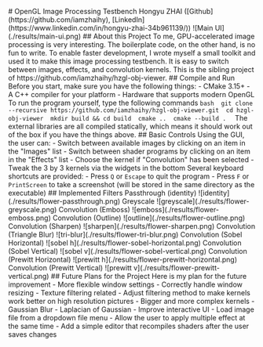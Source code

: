#   O p e n G L   I m a g e   P r o c e s s i n g   T e s t b e n c h  
  
 H o n g y u   Z H A I   ( [ G i t h u b ] ( h t t p s : / / g i t h u b . c o m / i a m z h a i h y ) ,   [ L i n k e d I n ] ( h t t p s : / / w w w . l i n k e d i n . c o m / i n / h o n g y u - z h a i - 3 4 b 9 6 1 1 3 9 / ) )  
  
 ! [ M a i n   U I ] ( . / r e s u l t s / m a i n - u i . p n g )  
  
 # #   A b o u t   t h i s   P r o j e c t  
  
 T o   m e ,   G P U - a c c e l e r a t e d   i m a g e   p r o c e s s i n g   i s   v e r y   i n t e r e s t i n g .   T h e   b o i l e r p l a t e   c o d e ,   o n   t h e   o t h e r   h a n d ,   i s   n o   f u n   t o   w r i t e .   T o   e n a b l e   f a s t e r   d e v e l o p m e n t ,   I   w r o t e   m y s e l f   a   s m a l l   t o o l k i t   a n d   u s e d   i t   t o   m a k e   t h i s   i m a g e   p r o c e s s i n g   t e s t b e n c h .   I t   i s   e a s y   t o   s w i t c h   b e t w e e n   i m a g e s ,   e f f e c t s ,   a n d   c o n v o l u t i o n   k e r n e l s .    
  
 T h i s   i s   t h e   s i b l i n g   p r o j e c t   o f   h t t p s : / / g i t h u b . c o m / i a m z h a i h y / h z g l - o b j - v i e w e r .  
  
 # #   C o m p i l e   a n d   R u n  
  
 B e f o r e   y o u   s t a r t ,   m a k e   s u r e   y o u   h a v e   t h e   f o l l o w i n g   t h i n g s :  
  
 -   C M a k e   3 . 1 5 +  
 -   A   C + +   c o m p i l e r   f o r   y o u r   p l a t f o r m  
 -   H a r d w a r e   t h a t   s u p p o r t s   m o d e r n   O p e n G L  
  
 T o   r u n   t h e   p r o g r a m   y o u r s e l f ,   t y p e   t h e   f o l l o w i n g   c o m m a n d s  
  
 ` ` ` b a s h  
 g i t   c l o n e   - - r e c u r s i v e   h t t p s : / / g i t h u b . c o m / i a m z h a i h y / h z g l - o b j - v i e w e r . g i t  
 c d   h z g l - o b j - v i e w e r  
 m k d i r   b u i l d   & &   c d   b u i l d  
 c m a k e   . .  
 c m a k e   - - b u i l d   .  
 ` ` `  
  
 T h e   e x t e r n a l   l i b r a r i e s   a r e   a l l   c o m p i l e d   s t a t i c a l l y ,   w h i c h   m e a n s   i t   s h o u l d   w o r k   o u t   o f   t h e   b o x   i f   y o u   h a v e   t h e   t h i n g s   a b o v e .  
  
 # #   B a s i c   C o n t r o l s  
  
 U s i n g   t h e   G U I ,   t h e   u s e r   c a n :  
  
 -   S w i t c h   b e t w e e n   a v a i l a b l e   i m a g e s   b y   c l i c k i n g   o n   a n   i t e m   i n   t h e   " I m a g e s "   l i s t  
 -   S w i t c h   b e t w e e n   s h a d e r   p r o g r a m s   b y   c l i c k i n g   o n   a n   i t e m   i n   t h e   " E f f e c t s "   l i s t  
     -   C h o o s e   t h e   k e r n e l   i f   " C o n v o l u t i o n "   h a s   b e e n   s e l e c t e d  
     -   T w e a k   t h e   3   b y   3   k e r n e l s   v i a   t h e   w i d g e t s   i n   t h e   b o t t o m  
  
 S e v e r a l   k e y b o a r d   s h o r t c u t s   a r e   p r o v i d e d :  
  
 -   P r e s s   ` Q `   o r   ` E s c a p e `   t o   q u i t   t h e   p r o g r a m  
 -   P r e s s   ` F `   o r   ` P r i n t S c r e e n `   t o   t a k e   a   s c r e e n s h o t   ( w i l l   b e   s t o r e d   i n   t h e   s a m e   d i r e c t o r y   a s   t h e   e x e c u t a b l e )  
  
 # #   I m p l e m e n t e d   F i l t e r s  
  
 * * P a s s t h r o u g h   ( i d e n t i t y ) * *  
  
 ! [ i d e n t i t y ] ( . / r e s u l t s / f l o w e r - p a s s t h r o u g h . p n g )  
  
 * * G r e y s c a l e   * *  
  
 ! [ g r e y s c a l e ] ( . / r e s u l t s / f l o w e r - g r e y s c a l e . p n g )  
  
 * * C o n v o l u t i o n   ( E m b o s s ) * *  
  
 ! [ e m b o s s ] ( . / r e s u l t s / f l o w e r - e m b o s s . p n g )  
  
 * * C o n v o l u t i o n   ( O u t l i n e ) * *  
  
 ! [ o u t l i n e ] ( . / r e s u l t s / f l o w e r - o u t l i n e . p n g )  
  
 * * C o n v o l u t i o n   ( S h a r p e n ) * *  
  
 ! [ s h a r p e n ] ( . / r e s u l t s / f l o w e r - s h a r p e n . p n g )  
  
 * * C o n v o l u t i o n   ( T r i a n g l e   B l u r ) * *  
  
 ! [ t r i - b l u r ] ( . / r e s u l t s / f l o w e r - t r i - b l u r . p n g )  
  
 * * C o n v o l u t i o n   ( S o b e l   H o r i z o n t a l ) * *  
  
 ! [ s o b e l   h ] ( . / r e s u l t s / f l o w e r - s o b e l - h o r i z o n t a l . p n g )  
  
 * * C o n v o l u t i o n   ( S o b e l   V e r t i c a l ) * *  
  
 ! [ s o b e l   v ] ( . / r e s u l t s / f l o w e r - s o b e l - v e r t i c a l . p n g )  
  
 * * C o n v o l u t i o n   ( P r e w i t t     H o r i z o n t a l ) * *  
  
 ! [ p r e w i t t   h ] ( . / r e s u l t s / f l o w e r - p r e w i t t - h o r i z o n t a l . p n g )  
  
 * * C o n v o l u t i o n   ( P r e w i t t   V e r t i c a l ) * *  
  
 ! [ p r e w i t t   v ] ( . / r e s u l t s / f l o w e r - p r e w i t t - v e r t i c a l . p n g )  
  
  
  
 # #   F u t u r e   P l a n s   f o r   t h e   P r o j e c t  
  
 H e r e   i s   m y   p l a n   f o r   t h e   f u t u r e   i m p r o v e m e n t  
  
 -   M o r e   f l e x i b l e   w i n d o w   s e t t i n g s  
     -   C o r r e c t l y   h a n d l e   w i n d o w   r e s i z i n g  
 -   T e x t u r e   f i l t e r i n g   r e l a t e d  
     -   A d j u s t   f i l t e r i n g   m e t h o d   t o   m a k e   k e r n e l s   w o r k   b e t t e r   o n   h i g h   r e s o l u t i o n   p i c t u r e s  
 -   B i g g e r   a n d   m o r e   c o m p l e x   k e r n e l s  
     -   G a u s s i a n   B l u r  
     -   L a p l a c i a n   o f   G a u s s i a n  
 -   I m p r o v e   i n t e r a c t i v e   U I  
     -   L o a d   i m a g e   f i l e   f r o m   a   d r o p d o w n   f i l e   m e n u  
     -   A l l o w   t h e   u s e r   t o   a p p l y   m u l t i p l e   e f f e c t   a t   t h e   s a m e   t i m e  
     -   A d d   a   s i m p l e   e d i t o r   t h a t   r e c o m p i l e s   s h a d e r s   a f t e r   t h e   u s e r   s a v e s   c h a n g e s  
 